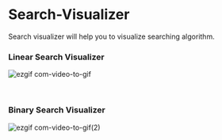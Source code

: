 # Search-Visualizer
Search visualizer will help you to visualize searching algorithm.
<br/>
### Linear Search Visualizer

![ezgif com-video-to-gif](https://github.com/Geeks-Vegeta/Search-Visualizer/assets/89457811/7c232fd9-9fcb-4e1f-a745-014adb7bf665)

<br/>

### Binary Search Visualizer

![ezgif com-video-to-gif(2)](https://github.com/Geeks-Vegaeta/Search-Visualizer/assets/89457811/0939cb1d-5574-4ad3-a5a6-a780a6eef1fb)
